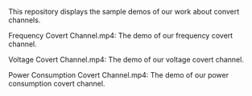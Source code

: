 This repository displays the sample demos of our work about convert channels.

Frequency Covert Channel.mp4: The demo of our frequency covert channel.

Voltage Covert Channel.mp4: The demo of our voltage covert channel.

Power Consumption Covert Channel.mp4: The demo of our power consumption covert channel.
